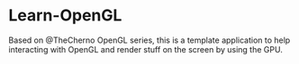 # Learn-OpenGL

Based on @TheCherno OpenGL series, this is a template application to help interacting with OpenGL and render stuff on the screen by using the GPU.
